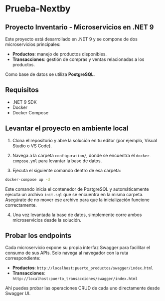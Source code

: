 # Prueba-Nextby

## Proyecto Inventario - Microservicios en .NET 9

Este proyecto está desarrollado en .NET 9 y se compone de dos microservicios principales:

- **Productos**: manejo de productos disponibles.
- **Transacciones**: gestión de compras y ventas relacionadas a los productos.

Como base de datos se utiliza **PostgreSQL**.

## Requisitos

- .NET 9 SDK
- Docker
- Docker Compose

## Levantar el proyecto en ambiente local

1. Clona el repositorio y abre la solución en tu editor (por ejemplo, Visual Studio o VS Code).

2. Navega a la carpeta `configuration/`, donde se encuentra el `docker-compose.yml` para levantar la base de datos.

3. Ejecuta el siguiente comando dentro de esa carpeta:

```bash
docker-compose up -d
```

Este comando inicia el contenedor de PostgreSQL y automáticamente ejecuta un archivo `init.sql` que se encuentra en la misma carpeta. Asegúrate de no mover ese archivo para que la inicialización funcione correctamente.

4. Una vez levantada la base de datos, simplemente corre ambos microservicios desde la solución.

## Probar los endpoints

Cada microservicio expone su propia interfaz Swagger para facilitar el consumo de sus APIs. Solo navega al navegador con la ruta correspondiente:

- **Productos**: `http://localhost:puerto_productos/swagger/index.html`
- **Transacciones**: `http://localhost:puerto_transacciones/swagger/index.html`

Ahí puedes probar las operaciones CRUD de cada uno directamente desde Swagger UI.
